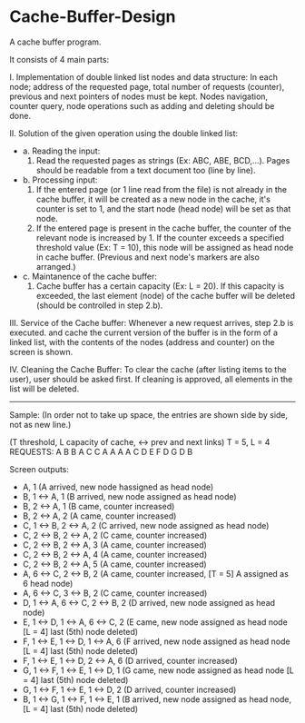 # Cache-Buffer-Design
A cache buffer program.

It consists of 4 main parts:

I. Implementation of double linked list nodes and data structure:
In each node; address of the requested page, total number of requests (counter), previous and next pointers of nodes must be kept. Nodes navigation, counter query, node operations such as adding and deleting should be done.


II. Solution of the given operation using the double linked list:
* a. Reading the input:
    1. Read the requested pages as strings (Ex: ABC, ABE, BCD,…). Pages should be readable from a text document too (line by line).
* b. Processing input:
  1. If the entered page (or 1 line read from the file) is not already in the cache buffer, it will be created as a new node in the cache, it's counter is set to 1, and the start node (head node) will be set as that node.
  2. If the entered page is present in the cache buffer, the counter of the relevant node is increased by 1. If the counter exceeds a specified threshold value (Ex: T = 10), this node will be assigned as head node in cache buffer. (Previous and next node's markers are also arranged.)
* c. Maintanence of the cache buffer:
    1. Cache buffer has a certain capacity (Ex: L = 20). If this capacity is exceeded, the last element (node) of the cache buffer will be deleted (should be controlled in step 2.b).


III. Service of the Cache buffer: Whenever a new request arrives, step 2.b is executed. and cache the current version of the buffer is in the form of a linked list, with the contents of the nodes (address and counter) on the screen is shown.


IV. Cleaning the Cache Buffer: To clear the cache (after listing items to the user), user should be asked first. If cleaning is approved, all elements in the list will be deleted.

***

Sample:
(In order not to take up space, the entries are shown side by side, not as new line.)

(T threshold, L capacity of cache, <-> prev and next links)
T = 5, L = 4
REQUESTS: A B B A C C A A A A C D E F D G D B


Screen outputs:
* A, 1 (A arrived, new node hassigned as head node)
* B, 1 <-> A, 1 (B arrived, new node assigned as head node)
* B, 2 <-> A, 1 (B came, counter increased)
* B, 2 <-> A, 2 (A came, counter increased)
* C, 1 <-> B, 2 <-> A, 2 (C arrived, new node assigned as head node)
* C, 2 <-> B, 2 <-> A, 2 (C came, counter increased)
* C, 2 <-> B, 2 <-> A, 3 (A came, counter increased)
* C, 2 <-> B, 2 <-> A, 4 (A came, counter increased)
* C, 2 <-> B, 2 <-> A, 5 (A came, counter increased)
* A, 6 <-> C, 2 <-> B, 2 (A came, counter increased, [T = 5] A assigned as 6 head node)
* A, 6 <-> C, 3 <-> B, 2 (C came, counter increased)
* D, 1 <-> A, 6 <-> C, 2 <-> B, 2 (D arrived, new node assigned as head node)
* E, 1 <-> D, 1 <-> A, 6 <-> C, 2 (E came, new node assigned as head node [L = 4] last (5th) node deleted)
* F, 1 <-> E, 1 <-> D, 1 <-> A, 6 (F arrived, new node assigned as head node [L = 4] last (5th) node deleted)
* F, 1 <-> E, 1 <-> D, 2 <-> A, 6 (D arrived, counter increased)
* G, 1 <-> F, 1 <-> E, 1 <-> D, 1 (G came, new node assigned as head node [L = 4] last (5th) node deleted)
* G, 1 <-> F, 1 <-> E, 1 <-> D, 2 (D arrived, counter increased)
* B, 1 <-> G, 1 <-> F, 1 <-> E, 1 (B arrived, new node assigned as head node, [L = 4] last (5th) node deleted)


